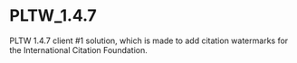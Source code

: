 # PLTW_1.4.7
PLTW 1.4.7 client #1 solution, which is made to add citation watermarks for the International Citation Foundation.
